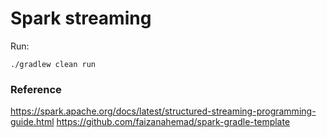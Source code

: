 # Spark streaming

Run:

```shell
./gradlew clean run
```

### Reference

https://spark.apache.org/docs/latest/structured-streaming-programming-guide.html
https://github.com/faizanahemad/spark-gradle-template
